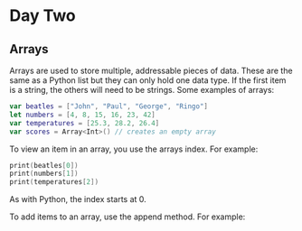 # Day Two

## Arrays

Arrays are used to store multiple, addressable pieces of data. These are the same as a Python list but they can only hold one data type. If the first item is a string, the others will need to be strings. Some examples of arrays:

``` swift
var beatles = ["John", "Paul", "George", "Ringo"]
let numbers = [4, 8, 15, 16, 23, 42]
var temperatures = [25.3, 28.2, 26.4]
var scores = Array<Int>() // creates an empty array
```

To view an item in an array, you use the arrays index. For example:

``` swift
print(beatles[0])
print(numbers[1])
print(temperatures[2])
```

As with Python, the index starts at 0.

To add items to an array, use the append method. For example:

